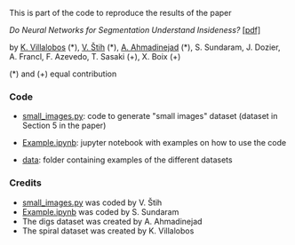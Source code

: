 This is part of the code to reproduce the results of the paper 

*Do Neural Networks for Segmentation Understand Insideness?* [\[pdf\]](https://cbmm.mit.edu/sites/default/files/publications/CBMM-Memo-105v2.pdf)

by [K. Villalobos](https://github.com/kimvc7) (\*), [V. Štih](https://github.com/vilim) (\*), [A. Ahmadinejad](https://github.com/Amiineh) (\*), S. Sundaram, J. Dozier, A. Francl, F. Azevedo, T. Sasaki (+), X. Boix (+)

(*) and (+) equal contribution 


### Code

* [small_images.py](https://github.com/xboix/insideness_data/blob/master/small_images.py): code to generate "small images" dataset (dataset in Section 5 in the paper)

* [Example.ipynb](https://github.com/xboix/insideness_data/blob/master/Example.ipynb): jupyter notebook with examples on how to use the code

* [data](https://github.com/xboix/insideness_data/tree/master/data): folder containing examples of the different datasets

### Credits

* [small_images.py](https://github.com/xboix/insideness_data/blob/master/small_images.py) was coded by V. Štih
* [Example.ipynb](https://github.com/xboix/insideness_data/blob/master/Example.ipynb) was coded by S. Sundaram
* The digs dataset was created by A. Ahmadinejad 
* The spiral dataset was created by K. Villalobos
